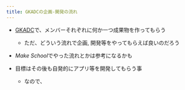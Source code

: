 ```yaml
---
title: GKADCの企画-開発の流れ
---
```


* [GKADC](GKADC.md)で、メンバーそれぞれに何か一つ成果物を作ってもらう
  
  * ただ、どういう流れで企画, 開発等をやってもらえば良いのだろう
* *Make School*でやった流れとかは参考になるかも

* 目標はその後も自発的にアプリ等を開発してもらう事
  
  * なので、
